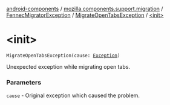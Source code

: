 [android-components](../../../index.md) / [mozilla.components.support.migration](../../index.md) / [FennecMigratorException](../index.md) / [MigrateOpenTabsException](index.md) / [&lt;init&gt;](./-init-.md)

# &lt;init&gt;

`MigrateOpenTabsException(cause: `[`Exception`](https://kotlinlang.org/api/latest/jvm/stdlib/kotlin/-exception/index.html)`)`

Unexpected exception while migrating open tabs.

### Parameters

`cause` - Original exception which caused the problem.